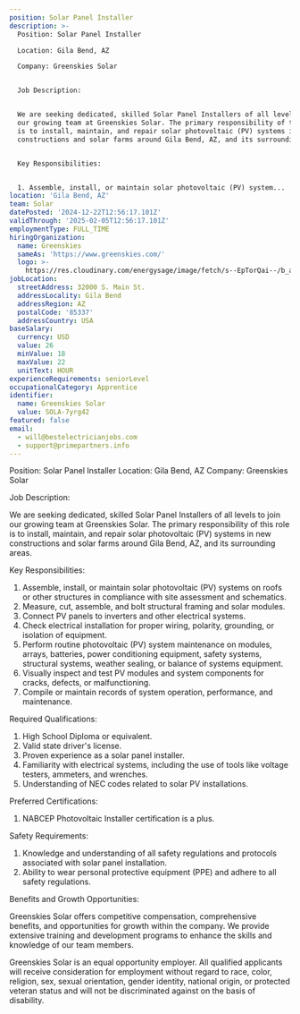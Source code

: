 ```yaml
---
position: Solar Panel Installer
description: >-
  Position: Solar Panel Installer

  Location: Gila Bend, AZ

  Company: Greenskies Solar


  Job Description:


  We are seeking dedicated, skilled Solar Panel Installers of all levels to join
  our growing team at Greenskies Solar. The primary responsibility of this role
  is to install, maintain, and repair solar photovoltaic (PV) systems in new
  constructions and solar farms around Gila Bend, AZ, and its surrounding areas.


  Key Responsibilities:


  1. Assemble, install, or maintain solar photovoltaic (PV) system...
location: 'Gila Bend, AZ'
team: Solar
datePosted: '2024-12-22T12:56:17.101Z'
validThrough: '2025-02-05T12:56:17.101Z'
employmentType: FULL_TIME
hiringOrganization:
  name: Greenskies
  sameAs: 'https://www.greenskies.com/'
  logo: >-
    https://res.cloudinary.com/energysage/image/fetch/s--EpTorQai--/b_auto,c_pad,f_auto,h_200,q_auto,w_200/https://es-media-prod.s3.amazonaws.com/media/supplier/logo/source/Greenskies_Clean_Focus_Company.jpg
jobLocation:
  streetAddress: 32000 S. Main St.
  addressLocality: Gila Bend
  addressRegion: AZ
  postalCode: '85337'
  addressCountry: USA
baseSalary:
  currency: USD
  value: 26
  minValue: 18
  maxValue: 22
  unitText: HOUR
experienceRequirements: seniorLevel
occupationalCategory: Apprentice
identifier:
  name: Greenskies Solar
  value: SOLA-7yrg42
featured: false
email:
  - will@bestelectricianjobs.com
  - support@primepartners.info
---
```




Position: Solar Panel Installer
Location: Gila Bend, AZ
Company: Greenskies Solar

Job Description:

We are seeking dedicated, skilled Solar Panel Installers of all levels to join our growing team at Greenskies Solar. The primary responsibility of this role is to install, maintain, and repair solar photovoltaic (PV) systems in new constructions and solar farms around Gila Bend, AZ, and its surrounding areas.

Key Responsibilities:

1. Assemble, install, or maintain solar photovoltaic (PV) systems on roofs or other structures in compliance with site assessment and schematics.
2. Measure, cut, assemble, and bolt structural framing and solar modules.
3. Connect PV panels to inverters and other electrical systems.
4. Check electrical installation for proper wiring, polarity, grounding, or isolation of equipment.
5. Perform routine photovoltaic (PV) system maintenance on modules, arrays, batteries, power conditioning equipment, safety systems, structural systems, weather sealing, or balance of systems equipment.
6. Visually inspect and test PV modules and system components for cracks, defects, or malfunctioning.
7. Compile or maintain records of system operation, performance, and maintenance.

Required Qualifications:

1. High School Diploma or equivalent.
2. Valid state driver's license.
3. Proven experience as a solar panel installer.
4. Familiarity with electrical systems, including the use of tools like voltage testers, ammeters, and wrenches.
5. Understanding of NEC codes related to solar PV installations.

Preferred Certifications:

1. NABCEP Photovoltaic Installer certification is a plus.

Safety Requirements:

1. Knowledge and understanding of all safety regulations and protocols associated with solar panel installation.
2. Ability to wear personal protective equipment (PPE) and adhere to all safety regulations.

Benefits and Growth Opportunities:

Greenskies Solar offers competitive compensation, comprehensive benefits, and opportunities for growth within the company. We provide extensive training and development programs to enhance the skills and knowledge of our team members. 

Greenskies Solar is an equal opportunity employer. All qualified applicants will receive consideration for employment without regard to race, color, religion, sex, sexual orientation, gender identity, national origin, or protected veteran status and will not be discriminated against on the basis of disability.
